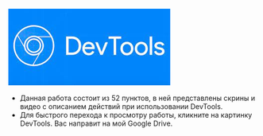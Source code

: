 [![DevTools](DevTools.jpg)](https://drive.google.com/drive/folders/1diTF5eKg-bS7GtUuuiS1Fhogl_t17HKM)
* Данная работа состоит из 52 пунктов, в ней представлены скрины и видео с описанием действий при использовании DevTools.
* Для быстрого перехода к просмотру работы, кликните на картинку DevTools. Вас направит на мой Google Drive.
